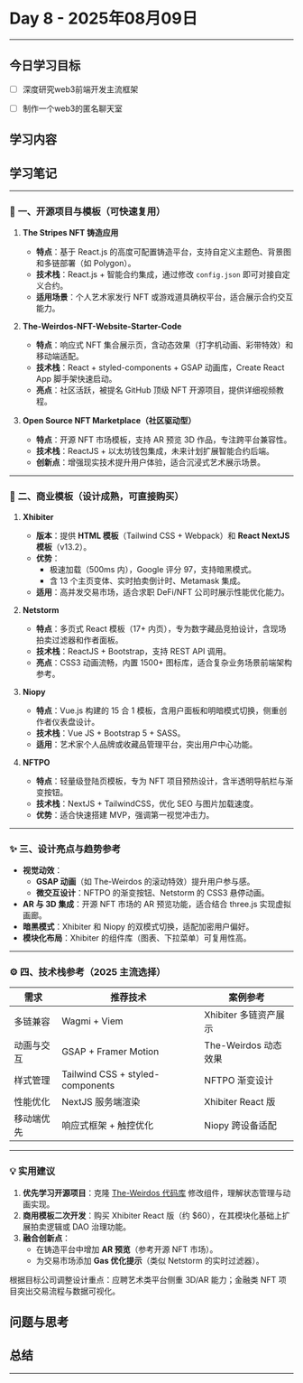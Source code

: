 # Day 8 - 2025年08月09日 

---

## 今日学习目标

- [ ] 深度研究web3前端开发主流框架
- [ ] 制作一个web3的匿名聊天室


## 学习内容


## 学习笔记


---

### 🧩 **一、开源项目与模板（可快速复用）**  
1. **The Stripes NFT 铸造应用**  
   - **特点**：基于 React.js 的高度可配置铸造平台，支持自定义主题色、背景图和多链部署（如 Polygon）。  
   - **技术栈**：React.js + 智能合约集成，通过修改 `config.json` 即可对接自定义合约。  
   - **适用场景**：个人艺术家发行 NFT 或游戏道具确权平台，适合展示合约交互能力。  

2. **The-Weirdos-NFT-Website-Starter-Code**  
   - **特点**：响应式 NFT 集合展示页，含动态效果（打字机动画、彩带特效）和移动端适配。  
   - **技术栈**：React + styled-components + GSAP 动画库，Create React App 脚手架快速启动。  
   - **亮点**：社区活跃，被提名 GitHub 顶级 NFT 开源项目，提供详细视频教程。  

3. **Open Source NFT Marketplace（社区驱动型）**  
   - **特点**：开源 NFT 市场模板，支持 AR 预览 3D 作品，专注跨平台兼容性。  
   - **技术栈**：ReactJS + 以太坊钱包集成，未来计划扩展智能合约后端。  
   - **创新点**：增强现实技术提升用户体验，适合沉浸式艺术展示场景。  

---

### 💼 **二、商业模板（设计成熟，可直接购买）**  
1. **Xhibiter**  
   - **版本**：提供 **HTML 模板**（Tailwind CSS + Webpack）和 **React NextJS 模板**（v13.2）。  
   - **优势**：  
     - 极速加载（500ms 内），Google 评分 97，支持暗黑模式。  
     - 含 13 个主页变体、实时拍卖倒计时、Metamask 集成。  
   - **适用**：高并发交易市场，适合求职 DeFi/NFT 公司时展示性能优化能力。  

2. **Netstorm**  
   - **特点**：多页式 React 模板（17+ 内页），专为数字藏品竞拍设计，含现场拍卖过滤器和作者面板。  
   - **技术栈**：ReactJS + Bootstrap，支持 REST API 调用。  
   - **亮点**：CSS3 动画流畅，内置 1500+ 图标库，适合复杂业务场景前端架构参考。  

3. **Niopy**  
   - **特点**：Vue.js 构建的 15 合 1 模板，含用户面板和明暗模式切换，侧重创作者仪表盘设计。  
   - **技术栈**：Vue JS + Bootstrap 5 + SASS。  
   - **适用**：艺术家个人品牌或收藏品管理平台，突出用户中心功能。  

4. **NFTPO**  
   - **特点**：轻量级登陆页模板，专为 NFT 项目预热设计，含半透明导航栏与渐变按钮。  
   - **技术栈**：NextJS + TailwindCSS，优化 SEO 与图片加载速度。  
   - **优势**：适合快速搭建 MVP，强调第一视觉冲击力。  

---

### ✨ **三、设计亮点与趋势参考**  
- **视觉动效**：  
  - **GSAP 动画**（如 The-Weirdos 的滚动特效）提升用户参与感。  
  - **微交互设计**：NFTPO 的渐变按钮、Netstorm 的 CSS3 悬停动画。  
- **AR 与 3D 集成**：开源 NFT 市场的 AR 预览功能，适合结合 three.js 实现虚拟画廊。  
- **暗黑模式**：Xhibiter 和 Niopy 的双模式切换，适配加密用户偏好。  
- **模块化布局**：Xhibiter 的组件库（图表、下拉菜单）可复用性高。  

---

### ⚙️ **四、技术栈参考（2025 主流选择）**  
| **需求**         | **推荐技术**                     | **案例参考**              |  
|------------------|----------------------------------|---------------------------|  
| 多链兼容         | Wagmi + Viem                     | Xhibiter 多链资产展示     |  
| 动画与交互       | GSAP + Framer Motion             | The-Weirdos 动态效果      |  
| 样式管理         | Tailwind CSS + styled-components | NFTPO 渐变设计            |  
| 性能优化         | NextJS 服务端渲染                | Xhibiter React 版         |  
| 移动端优先       | 响应式框架 + 触控优化            | Niopy 跨设备适配          |  

---

### 💡 **实用建议**  
1. **优先学习开源项目**：克隆 [The-Weirdos 代码库](https://github.com/codebucks27/The-Weirdos-NFT-Website-Starter-Code) 修改组件，理解状态管理与动画实现。  
2. **商用模板二次开发**：购买 Xhibiter React 版（约 $60），在其模块化基础上扩展拍卖逻辑或 DAO 治理功能。  
3. **融合创新点**：  
   - 在铸造平台中增加 **AR 预览**（参考开源 NFT 市场）。  
   - 为交易市场添加 **Gas 优化提示**（类似 Netstorm 的实时过滤器）。  

根据目标公司调整设计重点：应聘艺术类平台侧重 3D/AR 能力；金融类 NFT 项目突出交易流程与数据可视化。


## 问题与思考


## 总结


---
